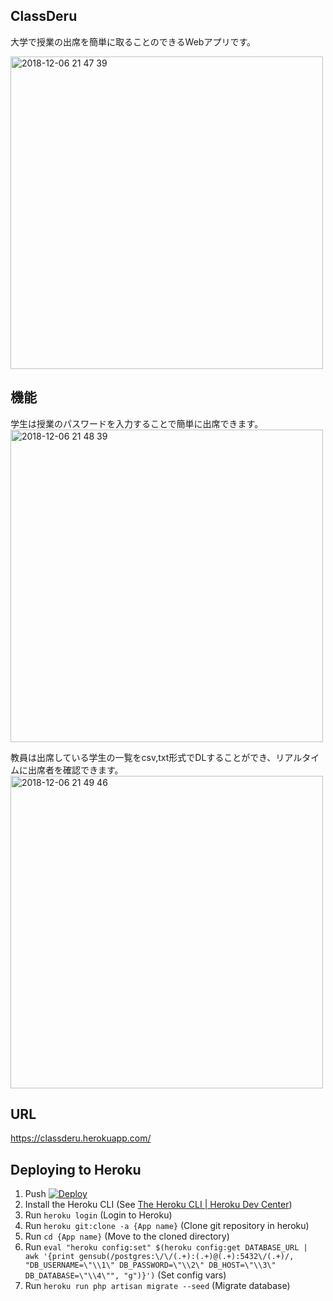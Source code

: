 ## ClassDeru
大学で授業の出席を簡単に取ることのできるWebアプリです。

<img width="500" alt="2018-12-06 21 47 39" src="https://user-images.githubusercontent.com/31591102/49585184-07c1ea80-f9a1-11e8-95d6-062a5337c173.png">

## 機能
学生は授業のパスワードを入力することで簡単に出席できます。
<img width="500" alt="2018-12-06 21 48 39" src="https://user-images.githubusercontent.com/31591102/49585313-5bcccf00-f9a1-11e8-941a-58a9c8ff772c.png">

教員は出席している学生の一覧をcsv,txt形式でDLすることができ、リアルタイムに出席者を確認できます。
<img width="500" alt="2018-12-06 21 49 46" src="https://user-images.githubusercontent.com/31591102/49585356-799a3400-f9a1-11e8-9a3f-06a83ec5f200.png">


## URL
https://classderu.herokuapp.com/  

## Deploying to Heroku
1. Push [![Deploy](https://www.herokucdn.com/deploy/button.png)](https://heroku.com/deploy)
1. Install the Heroku CLI (See [The Heroku CLI | Heroku Dev Center](https://devcenter.heroku.com/articles/heroku-cli#download-and-install))
1. Run `heroku login` (Login to Heroku)
1. Run `heroku git:clone -a {App name}` (Clone git repository in heroku)
1. Run `cd {App name}` (Move to the cloned directory)
2. Run `eval "heroku config:set" $(heroku config:get DATABASE_URL | awk '{print gensub(/postgres:\/\/(.+):(.+)@(.+):5432\/(.+)/, "DB_USERNAME=\"\\1\" DB_PASSWORD=\"\\2\" DB_HOST=\"\\3\" DB_DATABASE=\"\\4\"", "g")}')` (Set config vars)
1. Run `heroku run php artisan migrate --seed` (Migrate database)
